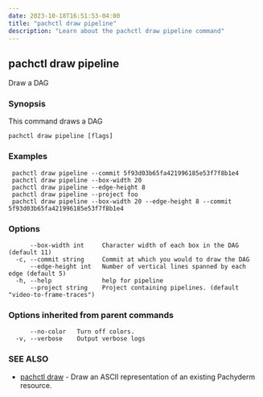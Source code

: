 ```yaml
---
date: 2023-10-18T16:51:53-04:00
title: "pachctl draw pipeline"
description: "Learn about the pachctl draw pipeline command"
---
```


## pachctl draw pipeline

Draw a DAG

### Synopsis

This command draws a DAG

```
pachctl draw pipeline [flags]
```

### Examples

```
 pachctl draw pipeline --commit 5f93d03b65fa421996185e53f7f8b1e4 
 pachctl draw pipeline --box-width 20 
 pachctl draw pipeline --edge-height 8 
 pachctl draw pipeline --project foo 
 pachctl draw pipeline --box-width 20 --edge-height 8 --commit 5f93d03b65fa421996185e53f7f8b1e4
```

### Options

```
      --box-width int     Character width of each box in the DAG (default 11)
  -c, --commit string     Commit at which you would to draw the DAG
      --edge-height int   Number of vertical lines spanned by each edge (default 5)
  -h, --help              help for pipeline
      --project string    Project containing pipelines. (default "video-to-frame-traces")
```

### Options inherited from parent commands

```
      --no-color   Turn off colors.
  -v, --verbose    Output verbose logs
```

### SEE ALSO

* [pachctl draw](../pachctl_draw)	 - Draw an ASCII representation of an existing Pachyderm resource.

